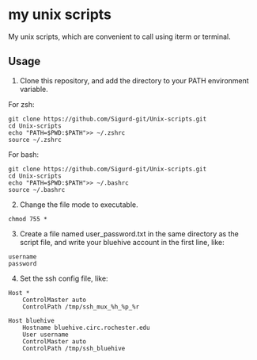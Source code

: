 # my unix scripts

My unix scripts, which are convenient to call using iterm or terminal.

## Usage

1. Clone this repository, and add the directory to your PATH environment variable.

For zsh:

```{zsh}
git clone https://github.com/Sigurd-git/Unix-scripts.git
cd Unix-scripts
echo "PATH=$PWD:$PATH">> ~/.zshrc
source ~/.zshrc
```

For bash:

```{bash}
git clone https://github.com/Sigurd-git/Unix-scripts.git
cd Unix-scripts
echo "PATH=$PWD:$PATH">> ~/.bashrc
source ~/.bashrc
```

2. Change the file mode to executable.

```
chmod 755 *
```

3. Create a file named user_password.txt in the same directory as the script file, and write your bluehive account in the first line, like:

```
username
password
```

4. Set the ssh config file, like:

```
Host *
    ControlMaster auto
    ControlPath /tmp/ssh_mux_%h_%p_%r

Host bluehive
	Hostname bluehive.circ.rochester.edu
	User username
	ControlMaster auto
	ControlPath /tmp/ssh_bluehive

```
